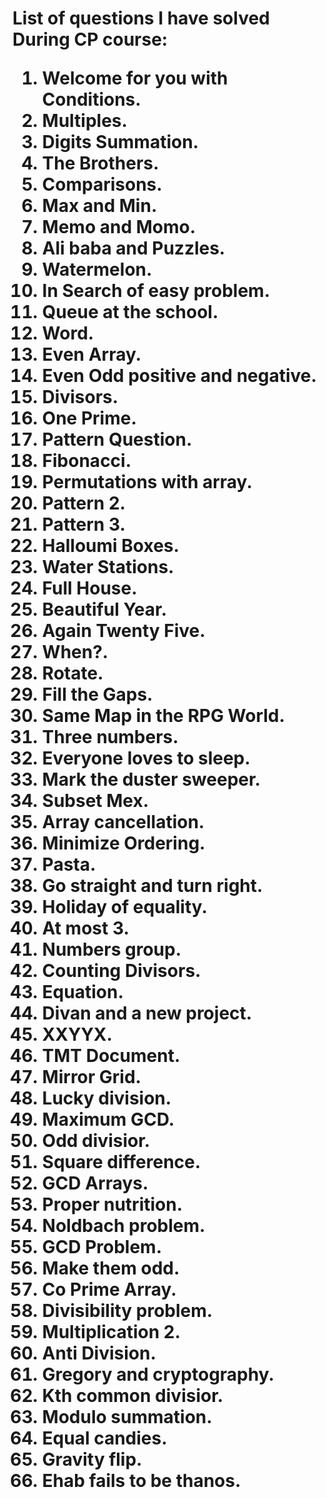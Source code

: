 <h1>List of questions I have solved During CP course:
<ol>
<li>Welcome for you with Conditions.
<li>Multiples.
<li>Digits Summation.
<li>The Brothers.
<li>Comparisons.
<li>Max and Min.
<li>Memo and Momo.
<li>Ali baba and Puzzles.
<li>Watermelon.
<li>In Search of easy problem.
<li>Queue at the school.
<li>Word.
<li>Even Array.
<li>Even Odd positive and negative.
<li>Divisors.
<li>One Prime.
<li>Pattern Question.
<li>Fibonacci.
<li>Permutations with array.
<li>Pattern 2.
<li>Pattern 3.
<li>Halloumi Boxes.
<li>Water Stations.
<li>Full House.
<li>Beautiful Year.
<li>Again Twenty Five.
<li>When?.
<li>Rotate.
<li>Fill the Gaps.
<li>Same Map in the RPG World.
<li>Three numbers.
<li>Everyone loves to sleep.
<li>Mark the duster sweeper.
<li>Subset Mex.
<li>Array cancellation.
<li>Minimize Ordering.
<li>Pasta.
<li>Go straight and turn right.
<li>Holiday of equality.
<li>At most 3.
<li>Numbers group.
<li>Counting Divisors.
<li>Equation.
<li>Divan and a new project.
<li>XXYYX.
<li>TMT Document.
<li>Mirror Grid.
<li>Lucky division.
<li>Maximum GCD.
<li>Odd divisior.
<li>Square difference.
<li>GCD Arrays.
<li>Proper nutrition.
<li>Noldbach problem.
<li>GCD Problem.
<li>Make them odd.
<li>Co Prime Array.
<li>Divisibility problem.
<li>Multiplication 2.
<li>Anti Division.
<li>Gregory and cryptography.
<li>Kth common divisior.
<li>Modulo summation.
<li>Equal candies.
<li>Gravity flip.
<li>Ehab fails to be thanos.